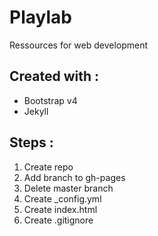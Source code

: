 # Playlab
Ressources for web development

## Created with :
* Bootstrap v4
* Jekyll

## Steps :
1. Create repo
2. Add branch to gh-pages
3. Delete master branch
4. Create _config.yml
5. Create index.html
6. Create .gitignore
